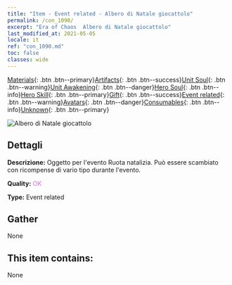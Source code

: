 ```yaml
---
title: "Item - Event related - Albero di Natale giocattolo"
permalink: /con_1090/
excerpt: "Era of Chaos  Albero di Natale giocattolo"
last_modified_at: 2021-05-05
locale: it
ref: "con_1090.md"
toc: false
classes: wide
---
```

 [Materials](/ItemsIT/){: .btn .btn--primary}[Artifacts](/ItemsIT/Artifacts/){: .btn .btn--success}[Unit Soul](/ItemsIT/UnitSoul/){: .btn .btn--warning}[Unit Awakening](/ItemsIT/UnitAwakening/){: .btn .btn--danger}[Hero Soul](/ItemsIT/HeroSoul/){: .btn .btn--info}[Hero Skill](/ItemsIT/HeroSkill/){: .btn .btn--primary}[Gift](/ItemsIT/Gift/){: .btn .btn--success}[Event related](/ItemsIT/Events/){: .btn .btn--warning}[Avatars](/ItemsIT/Avatars/){: .btn .btn--danger}[Consumables](/ItemsIT/Consumables/){: .btn .btn--info}[Unknown](/ItemsIT/Unknown/){: .btn .btn--primary}

 ![Albero di Natale giocattolo](/images/t/i_690016.png)

## Dettagli
 **Descrizione:** Oggetto per l'evento Ruota natalizia. Può essere scambiato con ricompense di vario tipo durante l'evento.

 **Quality:** <span style="color: #DA70D6">OK</span>

 **Type:** Event related

## Gather

  None

## This item contains:

  None

